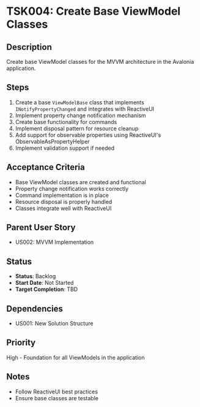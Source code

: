 # TSK004: Create Base ViewModel Classes

## Description
Create base ViewModel classes for the MVVM architecture in the Avalonia application.

## Steps
1. Create a base `ViewModelBase` class that implements `INotifyPropertyChanged` and integrates with ReactiveUI
2. Implement property change notification mechanism
3. Create base functionality for commands
4. Implement disposal pattern for resource cleanup
5. Add support for observable properties using ReactiveUI's ObservableAsPropertyHelper
6. Implement validation support if needed

## Acceptance Criteria
- Base ViewModel classes are created and functional
- Property change notification works correctly
- Command implementation is in place
- Resource disposal is properly handled
- Classes integrate well with ReactiveUI

## Parent User Story
- US002: MVVM Implementation

## Status
- **Status**: Backlog
- **Start Date**: Not Started
- **Target Completion**: TBD

## Dependencies
- US001: New Solution Structure

## Priority
High - Foundation for all ViewModels in the application

## Notes
- Follow ReactiveUI best practices
- Ensure base classes are testable

